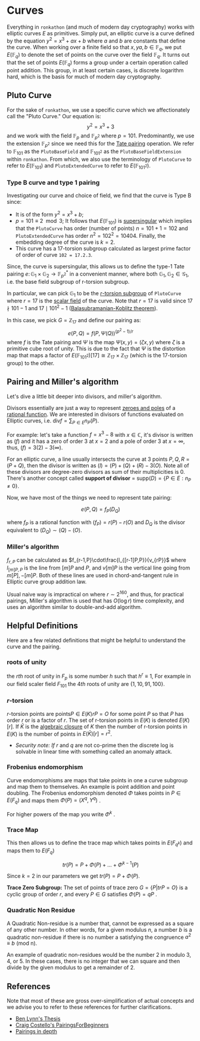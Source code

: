# Curves
Everything in `ronkathon` (and much of modern day cryptography) works with elliptic curves $E$ as primitives.
Simply put, an elliptic curve is a curve defined by the equation $y^2 = x^3 + ax + b$ where $a$ and $b$ are constants that define the curve.
When working over a finite field so that $x, y a, b \in \mathbb{F}_q$, we put $E(\mathbb{F}_q)$ to denote the set of points on the curve over the field $\mathbb{F}_q$.
It turns out that the set of points $E(\mathbb{F}_q)$ forms a group under a certain operation called point addition.
This group, in at least certain cases, is discrete logarithm hard, which is the basis for much of modern day cryptography.

## Pluto Curve
For the sake of `ronkathon`, we use a specific curve which we affectionately call the "Pluto Curve."
Our equation is:
$$y^2 = x^3 + 3$$
and we work with the field $\mathbb{F}_{p}$ and $\mathbb{F}_{p^2}$ where $p = 101$.
Predominantly, we use the extension $\mathbb{F}_{p^2}$ since we need this for the [Tate pairing](https://en.wikipedia.org/wiki/Tate_pairing) operation.
We refer to $\mathbb{F}_{101}$ as the `PlutoBaseField` and $\mathbb{F}_{101^2}$ as the `PlutoBaseFieldExtension` within `ronkathon`.
From which, we also use the terminology of `PlutoCurve` to refer to $E(\mathbb{F}_{101})$ and `PlutoExtendedCurve` to refer to $E(\mathbb{F}_{101^2})$.

### Type B curve and type 1 pairing

Investigating our curve and choice of field, we find that the curve is Type B since:

- It is of the form $y^2 = x^3 + b$;
- $p = 101 \equiv 2 \mod 3$;
It follows that $E(\mathbb{F}_{101})$ is [supersingular](https://en.wikipedia.org/wiki/Supersingular_elliptic_curve) which implies that the `PlutoCurve` has order (number of points) $n = 101 + 1 = 102$ and `PlutoExtendedCurve` has order $n^2 = 102^2 = 10404$.
Finally, the embedding degree of the curve is $k=2$.
- This curve has a 17-torsion subgroup calculated as largest prime factor of order of curve `102 = 17.2.3`.

Since, the curve is supersingular, this allows us to define the type-1 Tate pairing $e \colon \mathbb{G}_{1} \times \mathbb{G}_{2} \to \mathbb{F}_{p^2}^{*}$ in a convenient manner, where both $\mathbb{G}_{1},\mathbb{G}_{2}\in\mathcal{G}_{1}$, i.e. the base field subgroup of r-torsion subgroup.

In particular, we can pick $\mathbb{G}_{1}$ to be the [$r$-torsion subgroup](https://crypto.stanford.edu/pbc/notes/elliptic/torsion.html) of `PlutoCurve` where $r = 17$ is the [scalar field](https://en.wikipedia.org/wiki/Elliptic_curve_point_multiplication) of the curve.
Note that $r=17$ is valid since $17 \nmid 101-1$ and $17 \mid 101^2 -1$ ([Balasubramanian-Koblitz theorem](https://crypto.stanford.edu/pbc/notes/ep/bk.html)).

In this case, we pick $G = \mathbb{Z}_{17}$ and define our pairing as:
$$e(P, Q) = f(P, \Psi(Q))^{(p^2-1)/r}$$
where $f$ is the Tate pairing and $\Psi$ is the map $\Psi(x,y) = (\zeta x, y)$ where $\zeta$ is a primitive cube root of unity.
This is due to the fact that $\Psi$ is the distortion map that maps a factor of $E(\mathbb{F}_{101^2})[17] \cong \mathbb{Z}_{17} \times \mathbb{Z}_{17}$ (which is the $17$-torsion group) to the other.

## Pairing and Miller's algorithm

Let's dive a little bit deeper into divisors, and miller's algorithm.

Divisors  essentially are just a way to represent [zeroes and poles](https://crypto.stanford.edu/pbc/notes/elliptic/divisor.html) of a [rational function](https://crypto.stanford.edu/pbc/notes/elliptic/map.html). We are interested in divisors of functions evaluated on Elliptic curves, i.e. $\text{div}f=\sum_{P\in E} n_P(P)$.

For example: let's take a function $f=x^3-8$ with $x\in\mathbb{C}$, it's divisor is written as $(f)$ and it has a zero of order 3 at $x=2$ and a pole of order 3 at $x=\infty$, thus, $(f) = 3(2) - 3(\infty)$.

For an elliptic curve, a line usually intersects the curve at 3 points $P,Q,R=(P+Q)$, then the divisor is written as $(l)=(P)+(Q)+(R)-3(O)$. Note all of these divisors are degree-zero divisors as sum of their multiplicities is 0. There's another concept called **support of divisor** = $\text{supp}(D)=\{P\in E:n_P \neq 0\}$.

Now, we have most of the things we need to represent tate pairing:

$$
e(P,Q)=f_P(D_Q)
$$

where $f_P$ is a rational function with $(f_P) = r(P) - r(O)$ and $D_Q$ is the divisor equivalent to $(D_Q)\sim (Q)-(O)$.

### Miller's algorithm

$f_{r,P}$ can be calculated as $f_{r-1,P}\cdot\frac{l_{[r-1]P,P}}{v_{rP}}$ where $l_{[m]P,P}$ is the line from $[m]P$ and $P$, and $v[m]P$ is the vertical line going from $m[P], -[m]P$. Both of these lines are used in chord-and-tangent rule in Elliptic curve group addition law.

Usual naive way is impractical on where $r\sim 2^{160}$, and thus, for practical pairings, Miller's algorithm is used that has $O(\log r)$ time complexity, and uses an algorithm similar to double-and-add algorithm.

## Helpful Definitions
Here are a few related definitions that might be helpful to understand the curve and the pairing.

### roots of unity

the $rth$ root of unity in $F_p$ is some number $h$ such that $h^r \equiv 1$, For example in our field scaler field $F_{101}$ the $4th$ roots of unity are $\{1,10,91,100\}$. 

### $r$-torsion

 $r$-torsion points are points$P \in E(K)$$rP = O$ for some point $P$ so that $P$  has order $r$  or is a factor of $r$. The set of r-torsion points in $E(K)$ is denoted $E(K)[r]$. If $\bar{K}$ is the [algebraic closure](https://en.wikipedia.org/wiki/Algebraic_closure) of $K$ then the number of r-torsion points in $E(K)$ is the number of points in $E(\bar{K})[r] = r^2$. 

- *Security note: If* $r$  and $q$ are not co-prime then the discrete log is solvable in linear time with something called an anomaly attack.

### Frobenius endomorphism

Curve endomorphisms are maps that take points in one a curve subgroup and map them to themselves. An example is point addition and point doubling. The Frobenius endomorphism denoted $\Phi$  takes points in $P \in E(F_q)$ and maps them $\Phi(P) = (X^q, Y^q)$ .

For higher powers of  the map you write $\Phi^k$ .

### Trace Map

This then allows us to define the trace map which takes points in $E(F_{q^k})$ and maps them to $E(F_q)$

$$
tr(P) = P + \Phi(P ) + ... + \Phi^{k−1}(P )
$$

Since $k=2$ in our parameters we get $tr(P) = P + \Phi(P)$.

**Trace Zero Subgroup:** The set of points of trace zero $G = \{P | tr P = O\}$ is a cyclic group of order $r$, and every $P \in G$ satisﬁes $\Phi(P ) = qP$ .

### Quadratic Non Residue

A Quadratic Non-residue is a number that, cannot be expressed as a square of any other number. In other words, for a given modulus $n$, a number $b$ is a quadratic non-residue if there is no number a satisfying the congruence $a^2 ≡ b$  (mod n).

An example of quadratic non-residues would be the number 2 in modulo 3, 4, or 5. In these cases, there is no integer that we can square and then divide by the given modulus to get a remainder of 2.

## References
Note that most of these are gross over-simplification of actual concepts and we advise you to refer to these references for further clarifications.

- [Ben Lynn's Thesis](https://crypto.stanford.edu/pbc/thesis.pdf)
- [Craig Costello's PairingsForBeginners](https://static1.squarespace.com/static/5fdbb09f31d71c1227082339/t/5ff394720493bd28278889c6/1609798774687/PairingsForBeginners.pdf)
- [Pairings in depth](https://static1.squarespace.com/static/5fdbb09f31d71c1227082339/t/5ff394720493bd28278889c6/1609798774687/PairingsForBeginners.pdf)
